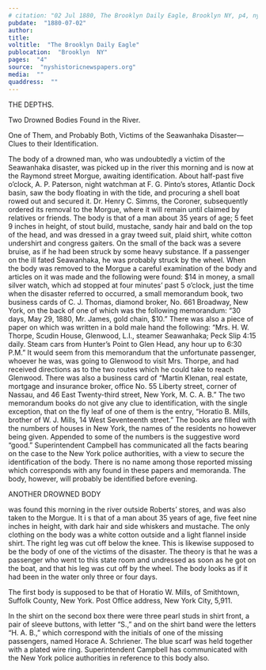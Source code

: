 ```yaml
---
# citation: "02 Jul 1880, The Brooklyn Daily Eagle, Brooklyn NY, p4, nyshistoricnewspapers.org."
pubdate:  "1880-07-02"
author: 
title: 
voltitle:  "The Brooklyn Daily Eagle"
publocation:  "Brooklyn  NY"
pages:  "4"
source:  "nyshistoricnewspapers.org"
media:  ""
quaddress:  ""
---
```

THE DEPTHS.

Two Drowned Bodies Found in the River.

One of Them, and Probably Both, Victims of the Seawanhaka Disaster—Clues to their Identification.

The body of a drowned man, who was undoubtedly a victim of the Seawanhaka disaster, was picked up in the river this morning and is now at the Raymond street Morgue, awaiting identification. About half-past five o’clock, A. P. Paterson, night watchman at F. G. Pinto’s stores, Atlantic Dock basin, saw the body floating in with the tide, and procuring a shell boat rowed out and secured it. Dr. Henry C. Simms, the Coroner, subsequently ordered its removal to the Morgue, where it will remain until claimed by relatives or friends. The body is that of a man about 35 years of age; 5 feet 9 inches in height, of stout build, mustache, sandy hair and bald on the top of the head, and was dressed in a gray tweed suit, plaid shirt, white cotton undershirt and congress gaiters. On the small of the back was a severe bruise, as if he had been struck by some heavy substance. If a passenger on the ill fated Seawanhaka, he was probably struck by the wheel. When the body was removed to the Morgue a careful examination of the body and articles on it was made and the following were found: $14 in money, a small silver watch, which ad stopped at four minutes’ past 5 o’clock, just the time when the disaster referred to occurred, a small memorandum book, two business cards of C. J. Thomas, diamond broker, No. 661 Broadway, New York, on the back of one of which was the following memorandum: “30 days, May 29, 1880, Mr. James, gold chain, $10.” There was also a piece of paper on which was written in a bold male hand the following: “Mrs. H. W. Thorpe, Scudin House, Glenwood, L.I., steamer Seawanhaka; Peck Slip 4:15 daily. Steam cars from Hunter’s Point to Glen Head, any hour up to 6:30 P.M.” It would seem from this memorandum that the unfortunate passenger, whoever he was, was going to Glenwood to visit Mrs. Thorpe, and had received directions as to the two routes which he could take to reach Glenwood. There was also a business card of “Martin Klenan, real estate, mortgage and insurance broker, office No. 55 Liberty street, corner of Nassau, and 46 East Twenty-third street, New York, M. C. A. B.” The two memorandum books do not give any clue to identification, with the single exception, that on the fly leaf of one of them is the entry, “Horatio B. Mills, brother of W. J. Mills, 14 West Seventeenth street.” The books are filled with the numbers of houses in New York, the names of the residents no however being given. Appended to some of the numbers is the suggestive word “good.” Superintendent Campbell has communicated all the facts bearing on the case to the New York police authorities, with a view to secure the identification of the body. There is no name among those reported missing which corresponds with any found in these papers and memoranda. The body, however, will probably be identified before evening.

ANOTHER DROWNED BODY

was found this morning in the river outside Roberts’ stores, and was also taken to the Morgue. It i s that of a man about 35 years of age, five feet nine inches in height, with dark hair and side whiskers and mustache. The only clothing on the body was a white cotton outside and a light flannel inside shirt. The right leg was cut off below the knee. This is likewise supposed to be the body of one of the victims of the disaster. The theory is that he was a passenger who went to this state room and undressed as soon as he got on the boat, and that his leg was cut off by the wheel. The body looks as if it had been in the water only three or four days.

The first body is supposed to be that of Horatio W. Mills, of Smithtown, Suffolk County, New York. Post Office address, New York City, 5,911.

In the shirt on the second box there were three pearl studs in shirt front, a pair of sleeve buttons, with letter “S.,” and on the shirt band were the letters “H. A. B.,” which correspond with the initials of one of the missing passengers, named Horace A. Schriener. The blue scarf was held together with a plated wire ring. Superintendent Campbell has communicated with the New York police authorities in reference to this body also.

